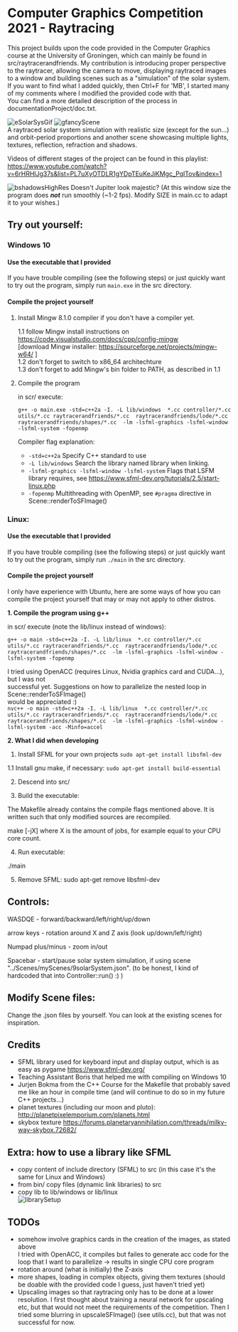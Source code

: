 # Computer Graphics Competition 2021 - Raytracing 

This project builds upon the code provided in the Computer Graphics course
at the University of Groningen, which can mainly be found in src/raytracerandfriends.
My contribution is introducing proper perspective to the raytracer, 
allowing the camera to move, displaying raytraced images to a window
and building scenes such as a "simulation" of the solar system. If you want to find
what I added quickly, then Ctrl+F for 'MB', I started many of my comments where I 
modified the provided code with that.  
You can find a more detailed description of the process in
documentationProject/doc.txt.

![eSolarSysGif](https://user-images.githubusercontent.com/56026631/112857913-a3ffe600-90b1-11eb-8eec-0c8fee89e895.gif)
![gfancyScene](https://user-images.githubusercontent.com/56026631/112858870-9434d180-90b2-11eb-92ed-8ed65cf59b0f.gif)  
A raytraced solar system simulation with realistic size (except for the sun...) and orbit-period proportions and another scene showcasing multiple lights, textures, reflection, refraction and shadows.


Videos of different stages of the project can be found in this playlist:  
https://www.youtube.com/watch?v=6rHRHlJg37s&list=PL7uXyOTDLR1gYDpTEuKeJiKMgc_PqlTov&index=1


![bshadowsHighRes](https://user-images.githubusercontent.com/56026631/112717810-2b512c00-8eef-11eb-8249-38791959a4d2.png)
Doesn't Jupiter look majestic? (At this window size the program does ***not*** run smoothly (~1-2 fps). Modify SIZE in main.cc to adapt 
it to your wishes.)


## Try out yourself:

### Windows 10

#### Use the executable that I provided

If you have trouble compiling (see the following steps) or just quickly want to try out 
the program, simply run ```main.exe``` in the src directory.

#### Compile the project yourself

1. Install Mingw 8.1.0 compiler if you don't have a compiler yet.

   1.1 follow Mingw install instructions on https://code.visualstudio.com/docs/cpp/config-mingw  
      [download Mingw installer: https://sourceforge.net/projects/mingw-w64/ ]  
   1.2 don't forget to switch to x86_64 architechture  
   1.3 don't forget to add Mingw's bin folder to PATH, as described in 1.1  


2. Compile the program

   in scr/ execute:  

   ```g++ -o main.exe -std=c++2a -I. -L lib/windows  *.cc controller/*.cc utils/*.cc raytracerandfriends/*.cc  raytracerandfriends/lode/*.cc raytracerandfriends/shapes/*.cc  -lm -lsfml-graphics -lsfml-window -lsfml-system -fopenmp```
   
   Compiler flag explanation:    
   - ```-std=c++2a```     Specify C++ standard to use
   - ```-L lib/windows``` Search the library named library when linking.
   - ```-lsfml-graphics -lsfml-window -lsfml-system``` Flags that LSFM library requires, see https://www.sfml-dev.org/tutorials/2.5/start-linux.php
   - ```-fopenmp```       Multithreading with OpenMP, see ```#pragma``` directive in Scene::renderToSFImage()


### Linux:

#### Use the executable that I provided

If you have trouble compiling (see the following steps) or just quickly want to try out 
the program, simply run ```./main``` in the src directory.

#### Compile the project yourself

I only have experience with Ubuntu, here are some ways of how you can compile 
the project yourself that may or may not apply to other distros.

**1. Compile the program using g++**

   in scr/ execute (note the lib/linux instead of windows):  

   ```g++ -o main -std=c++2a -I. -L lib/linux  *.cc controller/*.cc utils/*.cc raytracerandfriends/*.cc  raytracerandfriends/lode/*.cc raytracerandfriends/shapes/*.cc  -lm -lsfml-graphics -lsfml-window -lsfml-system -fopenmp```

   I tried using OpenACC (requires Linux, Nvidia graphics card and CUDA...), but I was not  
   successful yet. Suggestions on how to parallelize the nested loop in Scene::renderToSFImage()  
   would be appreciated :)  
   ```nvc++ -o main -std=c++2a -I. -L lib/linux  *.cc controller/*.cc utils/*.cc raytracerandfriends/*.cc  raytracerandfriends/lode/*.cc raytracerandfriends/shapes/*.cc  -lm -lsfml-graphics -lsfml-window -lsfml-system -acc -Minfo=accel```

**2. What I did when developing**

   1. Install SFML for your own projects
   ```sudo apt-get install libsfml-dev```

   1.1 Install gnu make, if necessary:
   ```sudo apt-get install build-essential```

   2. Descend into src/

   3. Build the executable:

   The Makefile already contains the compile flags mentioned above. It is written such that only modified sources are recompiled.

   make [-jX] 
   where X is the amount of jobs, for example equal to your CPU core count.

   4. Run executable:

   ./main

   5. Remove SFML:
   sudo apt-get remove libsfml-dev



## Controls:

WASDQE            - forward/backward/left/right/up/down

arrow keys        - rotation around X and Z axis (look up/down/left/right)

Numpad plus/minus - zoom in/out

Spacebar          - start/pause solar system simulation, if using scene "../Scenes/myScenes/9solarSystem.json".
                  (to be honest, I kind of hardcoded that into Controller::run() :) )


## Modify Scene files:

Change the .json files by yourself. You can look at the existing scenes for inspiration.


## Credits

- SFML library used for keyboard input and display output, which is as easy as pygame https://www.sfml-dev.org/
- Teaching Assistant Boris that helped me with compiling on Windows 10
- Jurjen Bokma from the C++ Course for the Makefile that probably saved me like an hour in compile time (and will continue to do so in my future C++ projects...)
- planet textures (including our moon and pluto): http://planetpixelemporium.com/planets.html
- skybox texture https://forums.planetaryannihilation.com/threads/milky-way-skybox.72682/



## Extra: how to use a library like SFML

- copy content of include directory (SFML) to src (in this case it's the same for Linux and Windows)  
- from bin/ copy files (dynamic link libraries) to src  
- copy lib to lib/windows or lib/linux  
![librarySetup](https://user-images.githubusercontent.com/56026631/112718740-39a24680-8ef5-11eb-91f4-1e59d65bbe47.png)


## TODOs

- somehow involve graphics cards in the creation of the images, as stated above  
  I tried with OpenACC, it compiles but failes to generate acc code for the loop
  that I want to parallelize -> results in single CPU core program
- rotation around (what is initially) the Z-axis
- more shapes, loading in complex objects, giving them textures (should be doable
  with the provided code I guess, just haven't tried yet)
- Upscaling images so that raytracing only has to be done at a lower resolution.
  I first thought about training a neural network for upscaling etc, but that would
  not meet the requirements of the competition. Then I tried some blurring in
  upscaleSFImage() (see utils.cc), but that was not successful for now.

